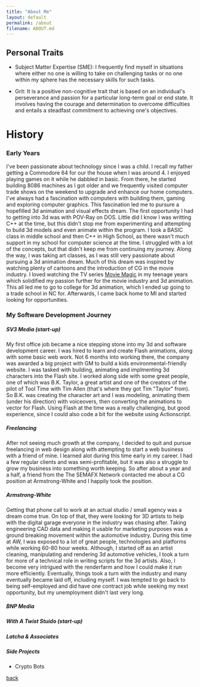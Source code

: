 ```yaml
---
title: "About Me"
layout: default
permalink: /about
filename: ABOUT.md
---
```

<!-- layout: template -->

## Personal Traits
- Subject Matter Expertise (SME): I frequently find myself in situations where either no one is willing to take on challenging tasks or no one within my sphere has the necessary skills for such tasks.

- Grit: It is a positive non-cognitive trait that is based on an individual's perseverance and passion for a particular long-term goal or end state. It involves having the courage and determination to overcome difficulties and entails a steadfast commitment to achieving one's objectives.

# History
### Early Years
I've been passionate about technology since I was a child. I recall my father getting a Commodore 64
for our the house when I was around 4. I enjoyed playing games on it while he dabbled in basic. 
From there, he started building 8086 machines as I got older and we frequently visited 
computer trade shows on the weekend to upgrade and enhance our home computers. I've always
had a fascination with computers with building them, gaming and exploring computer graphics.
This fascination led me to pursure a hopefilled 3d animation and visual effects dream. The
first opportunity I had to getting into 3d was with POV-Ray on DOS. Little did I know I was
writting C++ at the time, but this didn't stop me from experimenting and attempting to build
3d models and even animate within the program. I took a BASIC class in middle school and
then C++ in High School, as there wasn't much support in my school for computer science at
the time. I struggled with a lot of the concepts, but that didn't keep me from continuing
my journey. Along the way, I was taking art classes, as I was still very passionate about
pursuing a 3d animation dream. Much of this dream was inspired by watching plenty of cartoons
and the introduction of CG in the movie industry. I loved watching the TV series 
[Movie Magic](https://www.imdb.com/title/tt0108865/) in my teenage years which solidified my 
passion further for the movie industry and 3d animation. This all led me to go to college for 
3d animation, which I ended up going to a trade school in NC for. Afterwards, I came back home
to MI and started looking for opportunities.

### My Software Development Journey
##### SV3 Media (start-up)
My first office job became a nice stepping stone into my 3d and software development career. I was hired
to learn and create Flash animations, along with some basic web work. Not 6 months into working
there, the company was awarded a big project with GM to build a kids environmental-friendly website.
I was tasked with building, animating and implmenting 3d characters into the Flash site. I worked 
along side with some great people, one of which was B.K. Taylor, a great artist and one of the creators
of the pilot of Tool Time with Tim Allen (that's where they got Tim "Taylor" from). So B.K. was creating
the character art and I was modeling, animating them (under his direction) with voiceovers, then converting
the animations to vector for Flash. Using Flash at the time was a really challenging, but good experience, 
since I could also code a bit for the website using Actionscript.

##### Freelancing
After not seeing much growth at the company, I decided to quit and pursue freelancing in web design along
with attempting to start a web business with a friend of mine. I learned alot during this time early in my
career. I had a few regular clients and was semi-profitable, but it was also a struggle to grow my business
into something worth keeping. So after about a year and a half, a friend from the The SEMAFX Network contacted
me about a CG position at Armstrong-White and I happily took the position.

##### Armstrong-White

Getting that phone call to work at an actual studio / small agency was a dream come true. On top of that, they were looking for 3D artists to help with the digital garage everyone in the industry was chasing after. Taking engineering CAD data and making it usable for marketing purposes was a ground breaking movement within the automotive industry. During this time at AW, I was exposed to a lot of great people, technologies and platforms while working 60-80 hour weeks. Although, I started off as an artist cleaning, manipulating and rendering 3d automotive vehicles, I took a turn for more of a technical role in writing scripts for the 3d artists. Also, I become very intrigued with the renderfarm and how I could make it run more efficiently. Eventually, things took a turn with the industry and many eventually became laid off, including myself. I was tempted to go back to being self-employed and did have one contract job while seeking my next opportunity, but my unemployment didn't last very long.

##### BNP Media



##### With A Twist Stuido (start-up)

##### Latcha & Associates

##### Side Projects
- Crypto Bots



[back](tdsticks.github.io)
